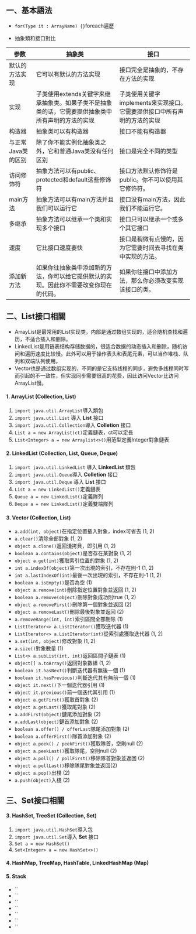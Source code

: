 ## 一、基本語法
* `for(Type it : ArrayName) {}`foreach遍歷

* 抽象類和接口對比

|参数|抽象类|接口|
|---|---|---|
|默认的方法实现|它可以有默认的方法实现|接口完全是抽象的，不存在方法的实现|
|实现|子类使用extends关键字来继承抽象类。如果子类不是抽象类的话，它需要提供抽象类中所有声明的方法的实现|子类使用关键字implements来实现接口。它需要提供接口中所有声明的方法的实现|
|构造器|抽象类可以有构造器|接口不能有构造器|
|与正常Java类的区别|除了你不能实例化抽象类之外，它和普通Java类没有任何区别|接口是完全不同的类型|
|访问修饰符|抽象方法可以有public、protected和default这些修饰符|接口方法默认修饰符是public。你不可以使用其它修饰符。|
|main方法|抽象方法可以有main方法并且我们可以运行它|接口没有main方法，因此我们不能运行它。|
|多继承|抽象方法可以继承一个类和实现多个接口|接口只可以继承一个或多个其它接口|
|速度|它比接口速度要快|接口是稍微有点慢的，因为它需要时间去寻找在类中实现的方法。|
|添加新方法|如果你往抽象类中添加新的方法，你可以给它提供默认的实现。因此你不需要改变你现在的代码。|如果你往接口中添加方法，那么你必须改变实现该接口的类。|

## 二、List接口相關

* ArrayList是最常用的List实现类，内部是通过数组实现的，适合随机查找和遍历，不适合插入和删除。
* LinkedList是用链表结构存储数据的，很适合数据的动态插入和删除，随机访问和遍历速度比较慢。此外可以用于操作表头和表尾元素，可以当作堆栈、队列和双端队列使用。
* Vector也是通过数组实现的，不同的是它支持线程的同步，避免多线程同时写而引起的不一致性，但实现同步需要很高的花费，因此访问Vector比访问ArrayList慢。

#### 1. ArrayList (Collection, List)
1. `import java.util.ArrayList`導入類包 
2. `import java.util.List` 導入 **List** 接口
3. `import java.util.Collection`導入 **Colletion** 接口
4. `List a = new ArrayList(ct)`定義鏈表，ct可以定長
5. `List<Integer> a = new Arraylist<>()`用范型定義Integer對象鏈表

#### 2. LinkedList (Collection, List, Queue, Deque)
1. `import java.util.LinkedList` 導入 **LinkedList** 類包
2. `import java.util.Queue`導入 **Colletion** 接口
3. `import java.util.Deque` 導入 **List** 接口
4. `List a = new LinkedList()`定義鏈表
5. `Queue a = new LinkedList()`定義隊列
6. `Deque a = new LinkedList()`定義雙端隊列

#### 3. Vector (Collection, List)


* `a.add(int, object)`在指定位置插入對象，index可省去 (1, 2)
* `a.clear()`清除全部對象 (1, 2)
* `object a.clone()`返回淺拷貝，即引用 (1, 2)
* `boolean a.contains(object)`是否存在某對象 (1, 2)
* `object a.get(int)`獲取索引位置的對象 (1, 2)
* `int a.indexOf(object)`第一次出現的索引，不存在則-1 (1, 2)
* `int a.lastIndexOf(int)`最後一次出現的索引，不存在則-1 (1, 2)
* `boolean a.isEmpty()`是否為空 (1)
* `object a.remove(int)`刪除指定位置對象並返回 (1, 2)
* `boolean a.remove(object)`刪除對象成功則true (1, 2)
* `object a.removeFirst()`刪除第一個對象並返回 (2)
* `object a.removeLast()`刪除最後對象並返回 (2)
* `a.removeRange(int, int)`索引區間全部刪除 (1)
* `ListIterator<> a.ListIterator()`獲取迭代器 (1)
* `ListIterator<> a.ListIterator(int)`從索引處獲取迭代器 (1, 2)
* `a.set(int, object)`修改對象 (1, 2)
* `a.size()`對象數量 (1)
* `List<> a.subList(int, int)`返回區間子鏈表 (1)
* `object[] a.toArray()`返回對象數組 (1, 2)
* `boolean it.hasNext()`判斷迭代器有無後一個 (1)
* `boolean it.hasPrevious()`判斷迭代其有無前一個 (1)
* `object it.next()`下一個迭代器引用 (1)
* `object it.previous()`前一個迭代其引用 (1)
* `object a.getFirst()`獲取首對象 (2)
* `object a.getLast()`獲取尾對象 (2)
* `a.addFirst(object)`鏈尾添加對象 (2)
* `a.addLast(object)`鏈首添加對象 (2)
* `boolean a.offer() / offerLast`隊尾添加對象 (2)
* `boolean a.offerFirst()`隊首添加對象 (2)
* `object a.peek() / peekFirst()`獲取隊首，空則null (2)
* `object a.peekLast()`獲取隊尾，空則null (2)
* `object a.poll() / pollFirst()`移除隊首對象並返回 (2)
* `object a.pollLast()`移除隊尾對象並返回(2)
* `object a.pop()`出棧 (2)
* `a.push(object)`入棧 (2)

## 三、Set接口相關

#### 3. HashSet, TreeSet (Collection, Set)
1. `import java.util.HashSet`導入包
2. `import java.util.Set`導入 **Set** 接口
3. `Set a = new HashSet()`
4. `Set<Integer> a = new HashSet<>()`

#### 4. HashMap, TreeMap, HashTable, LinkedHashMap (Map)

#### 5. Stack



* ``
* ``
* ``
* ``
* ``
* ``
* ``

